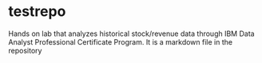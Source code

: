 # testrepo
Hands on lab that analyzes historical stock/revenue data through IBM Data Analyst Professional Certificate Program.
It is a markdown file in the repository
